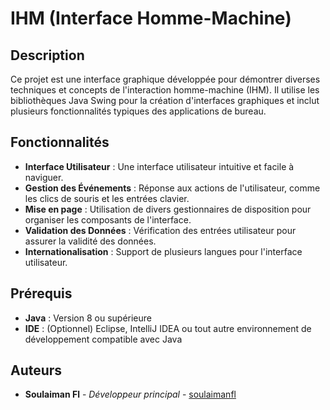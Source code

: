 
# IHM (Interface Homme-Machine)

## Description

Ce projet est une interface graphique développée pour démontrer diverses techniques et concepts de l'interaction homme-machine (IHM). Il utilise les bibliothèques Java Swing pour la création d'interfaces graphiques et inclut plusieurs fonctionnalités typiques des applications de bureau.

## Fonctionnalités

- **Interface Utilisateur** : Une interface utilisateur intuitive et facile à naviguer.
- **Gestion des Événements** : Réponse aux actions de l'utilisateur, comme les clics de souris et les entrées clavier.
- **Mise en page** : Utilisation de divers gestionnaires de disposition pour organiser les composants de l'interface.
- **Validation des Données** : Vérification des entrées utilisateur pour assurer la validité des données.
- **Internationalisation** : Support de plusieurs langues pour l'interface utilisateur.

## Prérequis

- **Java** : Version 8 ou supérieure
- **IDE** : (Optionnel) Eclipse, IntelliJ IDEA ou tout autre environnement de développement compatible avec Java



## Auteurs

- **Soulaiman Fl** - *Développeur principal* - [soulaimanfl](https://github.com/soulaimanfl)


